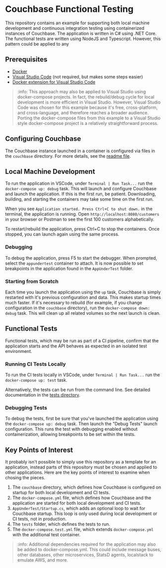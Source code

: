 # Couchbase Functional Testing

This repository contains an example for supporting both local machine development and
continuous integration testing using containerized instances of Couchbase. The application
is written in C# using .NET Core. The functional tests are written using NodeJS and Typescript.
However, this pattern could be applied to any

## Prerequisites

- [Docker](https://www.docker.com/)
- [Visual Studio Code](https://code.visualstudio.com/) (not required, but makes some steps easier)
- [Docker extension for Visual Studio Code](https://marketplace.visualstudio.com/items?itemName=ms-azuretools.vscode-docker)

> :info: This approach may also be applied to Visual Studio using docker-compose projects. In fact, the rebuild/debug cycle
> for local development is more efficient in Visual Studio. However, Visual Studio Code was chosen for this example because
> it's free, cross-platform, and cross-language, and therefore reaches a broader audience. Porting the docker-compose files
> from this example to a Visual Studio style docker-compose project is a relatively straightforward process.

## Configuring Couchbase

The Couchbase instance launched in a container is configured via files in the `couchbase` directory. For more details,
see the [readme file](./couchbase/README.md).

## Local Machine Development

To run the application in VSCode, under `Terminal | Run Task...` run the `docker-compose up: debug` task. This will
launch and configure Couchbase and launch the application. If this is the first run, be patient. Downloading, building, and
starting the containers may take some time on the first run.

When you see `Application started. Press Ctrl+C to shut down.` in the terminal, the application is running. Open `http://localhost:8080/customers`
in your browser or Postman to see the first 100 customers alphabetically.

To restart/rebuild the application, press Ctrl+C to stop the containers. Once stopped, you can launch again using the same process.

### Debugging

To debug the application, press F5 to start the debugger. When prompted, select the `appundertest` container to attach. It is now
possible to set breakpoints in the application found in the `AppUnderTest` folder.

### Starting from Scratch

Each time you launch the application using the `up` task, Couchbase is simply restarted with it's previous configuration and data.
This makes startup times much faster. If it's necessary to rebuild (for example, if you change configuration in the `couchbase` directory),
run the `docker-compose down: debug` task. This will clean up all related volumes so the next launch is clean.

## Functional Tests

Functional tests, which may be run as part of a CI pipeline, confirm that the application starts and the API behaves as expected in
an isolated test environment.

### Running CI Tests Locally

To run the CI tests locally in VSCode, under `Terminal | Run Task...` run the `docker-compose up: test` task.

Alternatively, the tests can be run from the command line. See detailed documentation in the [tests directory](./tests/README.md).

### Debugging Tests

To debug the tests, first be sure that you've launched the application using the `docker-compose up: debug` task.
Then launch the "Debug Tests" launch configuration. This runs the test with debugging enabled without containerization,
allowing breakpoints to be set within the tests.

## Key Points of Interest

It probably isn't possible to simply use this repository as a template for an application, instead parts of this repository
must be chosen and applied to other applications. Here are the key points of interest to examine when chosing the pieces.

1. The `couchbase` directory, which defines how Couchbase is configured on startup for both local development and CI tests.
2. The `docker-compose.yml` file, which defines how Couchbase and the application are started for both local development and CI tests.
3. `AppUnderTest/Startup.cs`, which adds an optional loop to wait for Couchbase startup. This loop is only used during local development or CI tests, not in production.
4. The `tests` folder, which defines the tests to run.
5. The `docker-compose.test.yml` file, which extends `docker-compose.yml` with the additional test container.

> :info: Additional dependencies required for the application may also be added to docker-compose.yml. This could include
> message buses, other databases, other microservices, StatsD agents, localstack to emulate AWS, and more.
